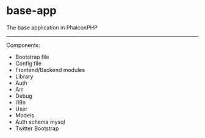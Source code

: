 base-app
========

The base application in PhalconPHP
***
Components:
* Bootstrap file
* Config file
* Frontend/Backend modules
* Library
 * Auth
 * Arr
 * Debug
 * I18n
* User
 * Models
 * Auth schema mysql
* Twitter Bootstrap
